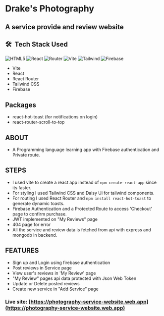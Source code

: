 # Drake's Photography

## A service provide and review website

## 🛠 &nbsp;Tech Stack Used

![HTML5](https://img.shields.io/badge/-HTML5-333333?style=flat&logo=HTML5) ![React](https://img.shields.io/badge/-React-333333?style=flat&logo=react) ![Router](https://img.shields.io/badge/-React--Router-333333?style=flat&logo=reactrouter) ![Vite](https://img.shields.io/badge/-Vite-333333?style=flat&logo=vite) ![Tailwind](https://img.shields.io/badge/-Tailwind-333333?style=flat&logo=tailwindcss) ![Firebase](https://img.shields.io/badge/-Firebase-333333?style=flat&logo=Firebase)

- Vite
- React
- React Router
- Tailwind CSS
- Firebase

## Packages

- react-hot-toast (for notifications on login)
- react-router-scroll-to-top

## ABOUT

- A Programming language learning app with Firebase authentication and Private route.

## STEPS

- I used vite to create a react app instead of `npm create-react-app` since its faster.
- For styling I used Tailwind CSS and Daisy Ui for tailwind components.
- For routing I used React Router and `npm install react-hot-toast` to generate dynamic toasts.
- Firebase Authentication and a Protected Route to access 'Checkout' page to confirm purchase.
- JWT implemented on "My Reviews" page
- 404 page for error
- All the service and review data is fetched from api with express and mongodb in backend.

## FEATURES

- Sign up and Login using firebase authentication
- Post reviews in Service page
- View user's reviews in 'My Review' page
- "My Review" pages api data protected with Json Web Token
- Update or Delete posted reviews
- Create new service in "Add Service" page

### Live site: [https://photography-service-website.web.app](https://photography-service-website.web.app)
